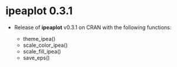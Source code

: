 # ipeaplot 0.3.1

- Release of **ipeaplot** v0.3.1 on CRAN with the following functions:

  * theme_ipea()
  * scale_color_ipea()
  * scale_fill_ipea()
  * save_eps()
